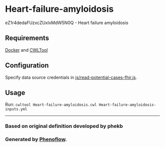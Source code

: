 # Heart-failure-amyloidosis

eZ1r4dedaFUzxcZUxlxMdW5N0Q - Heart failure amyloidosis

## Requirements

[Docker](https://docs.docker.com/install/) and [CWLTool](https://github.com/common-workflow-language/cwltool#install)

## Configuration

Specify data source credentials in [js/read-potential-cases-fhir.js](js/read-potential-cases-fhir.js).

## Usage

Run: `cwltool Heart-failure-amyloidosis.cwl Heart-failure-amyloidosis-inputs.yml`

***

### Based on original definition developed by phekb
### Generated by [Phenoflow](https://kclhi.org/phenoflow).
